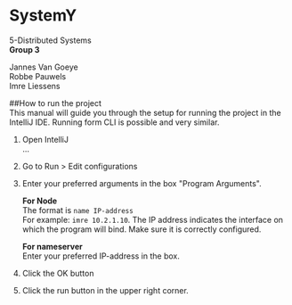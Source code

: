 # SystemY
5-Distributed Systems  
**Group 3**

Jannes Van Goeye  
Robbe Pauwels  
Imre Liessens  

##How to run the project  
This manual will guide you through the setup for running the project in the IntelliJ IDE. Running form CLI is possible and very similar.  

1. Open IntelliJ  
...  
2. Go to Run > Edit configurations  
3. Enter your preferred arguments in the box "Program Arguments".  

    **For Node**  
    The format is ``name IP-address``  
    For example: ``imre 10.2.1.10``. The IP address indicates the interface on which the program will bind. Make sure it is correctly configured.  

    **For nameserver**  
    Enter your preferred IP-address in the box.

4. Click the OK button
5. Click the run button in the upper right corner.